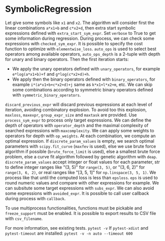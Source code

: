 # SymbolicRegression

Let give some symbols like ```x1``` and ```x2```.
The algorithm will consider first the linear combinations ```a*x1+b``` and ```c*x2+d```, then extra start symbolic expressions defined with ```extra_start_sym_expr```.
Set ```verbose``` to True to get some information during regression.
During process, we can check some expressions with ```checked_sym_expr```.
It is possible to specify the cost function to optimize with ```elementwise_loss```.
```auto_ops``` is used to select best operators among available operators, ```auto_ops_depth``` is a 2-tuple with depth for unary and binary operators.
Then the first iteration starts:
- We apply the unary operators defined with ```unary_operators```, for example ```e*log(a*x1+b)+f``` and ```g*log(c*x2+d)+h```.
- We apply then the binary operators defined with ```binary_operators```, for example ```i*(a*x1+b+c*x2+d)+j``` same as ```k*x1+l*x2+m```, etc. We can skip some combinations according to symmetric binary operators defined with ```symmetric_binary_operators```.

```discard_previous_expr``` will discard previous expressions at each level of iteration, avoiding combinatory explosion. To avoid too this explosion, ```maxloss```, ```maxexpr```, ```group_expr_size``` and ```maxtask``` are provided. Use ```process_sym_expr``` to process only target expressions.
We can define the depth of operators with ```operator_depth``` and the maximal complexity of searched expressions with ```maxcomplexity```.
We can apply some weights to operators for depth with ```op_weights```.
At each combination, we compute an optimal expression. If ```discrete_param_values``` is empty, we search optimal parameters with ```scipy.fit_curve``` (```maxfev``` is used), else we use brute force algorithm if possible (```brute_force_limit``` is used), else a smallest brute force problem, else a curve fit algorithm followed by genetic algorithm with ```deap```. ```discrete_param_values``` accept integer or float values for each parameter, str to define integer ranges like "(3, 5)" for ```range(3, 5)```, or "(3, 6, 2)" for ```range(3, 6, 2)```, or real ranges like "[3, 5, 1]" for ```np.linspace(3, 5, 1)```.
We process like that until the computed loss is less than ```epsloss```.
```eps``` is used to round numeric values and compare with other expressions for example.
We can subsitute some target expressions with ```subs_expr```. We can also avoid some expressions with ```avoided_expr```.
It is possible to call user callback during process with ```callback```.

To use multiprocess functionalities, functions must be pickable and ```freeze_support``` must be enabled.
It is possible to export results to CSV file with ```csv_filename```.

For more information, see existing tests.
```pytest -v```
If ```pytest-xdist``` and ```pytest-timeout``` are installed:
```pytest -v -n auto --timeout 600```
